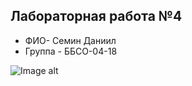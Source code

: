 ## Лабораторная работа №4
- ФИО- Семин Даниил
- Группа - ББСО-04-18

![Image alt](https://github.com/r31axx/O.S/tree/master/docker/screenshot.png)
